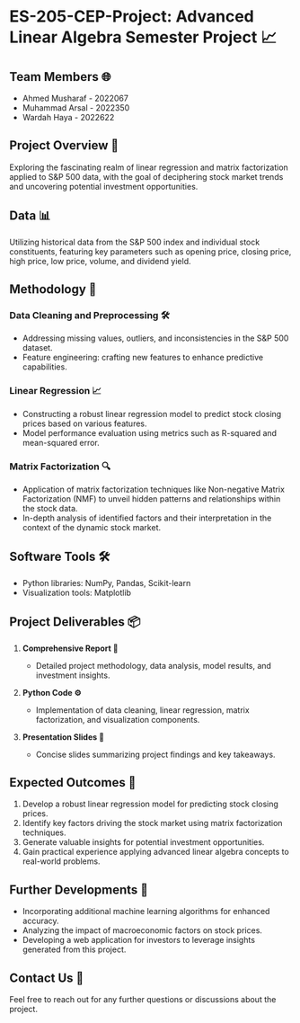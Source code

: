 # ES-205-CEP-Project: Advanced Linear Algebra Semester Project 📈

## Team Members 🌐
- Ahmed Musharaf - 2022067
- Muhammad Arsal - 2022350
- Wardah Haya - 2022622

## Project Overview 🚀
Exploring the fascinating realm of linear regression and matrix factorization applied to S&P 500 data, with the goal of deciphering stock market trends and uncovering potential investment opportunities.

## Data 📊
Utilizing historical data from the S&P 500 index and individual stock constituents, featuring key parameters such as opening price, closing price, high price, low price, volume, and dividend yield.

## Methodology 📑
### Data Cleaning and Preprocessing 🛠️
- Addressing missing values, outliers, and inconsistencies in the S&P 500 dataset.
- Feature engineering: crafting new features to enhance predictive capabilities.

### Linear Regression 📈
- Constructing a robust linear regression model to predict stock closing prices based on various features.
- Model performance evaluation using metrics such as R-squared and mean-squared error.

### Matrix Factorization 🔍
- Application of matrix factorization techniques like Non-negative Matrix Factorization (NMF) to unveil hidden patterns and relationships within the stock data.
- In-depth analysis of identified factors and their interpretation in the context of the dynamic stock market.

## Software Tools 🛠️
- Python libraries: NumPy, Pandas, Scikit-learn
- Visualization tools: Matplotlib

## Project Deliverables 📦
1. **Comprehensive Report 📄**
   - Detailed project methodology, data analysis, model results, and investment insights.

2. **Python Code ⚙️**
   - Implementation of data cleaning, linear regression, matrix factorization, and visualization components.

3. **Presentation Slides 🎤**
   - Concise slides summarizing project findings and key takeaways.

## Expected Outcomes 🎯
1. Develop a robust linear regression model for predicting stock closing prices.
2. Identify key factors driving the stock market using matrix factorization techniques.
3. Generate valuable insights for potential investment opportunities.
4. Gain practical experience applying advanced linear algebra concepts to real-world problems.

## Further Developments 🚧
- Incorporating additional machine learning algorithms for enhanced accuracy.
- Analyzing the impact of macroeconomic factors on stock prices.
- Developing a web application for investors to leverage insights generated from this project.

## Contact Us 📧
Feel free to reach out for any further questions or discussions about the project.
